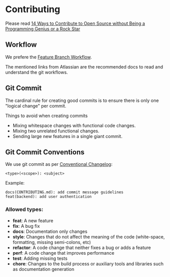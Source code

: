 # Contributing

Please read [14 Ways to Contribute to Open Source without Being a Programming Genius or a Rock Star](https://smartbear.com/blog/14-ways-to-contribute-to-open-source-without-being/)

## Workflow

We prefere the [Feature Branch Workflow](https://www.atlassian.com/git/tutorials/comparing-workflows/feature-branch-workflow).

The mentioned links from Atlassian are the recommended docs to read and
understand the git workflows.

## Git Commit

The cardinal rule for creating good commits is to ensure there is only one
"logical change" per commit.

Things to avoid when creating commits

- Mixing whitespace changes with functional code changes.
- Mixing two unrelated functional changes.
- Sending large new features in a single giant commit.

## Git Commit Conventions

We use git commit as per [Conventional Changelog](https://github.com/ajoslin/conventional-changelog):

```text
<type>(<scope>): <subject>
```

Example:

```text
docs(CONTRIBUTING.md): add commit message guidelines
feat(backend): add user authentication
```

### Allowed types:

- **feat**: A new feature
- **fix**: A bug fix
- **docs**: Documentation only changes
- **style**: Changes that do not affect the meaning of the code (white-space,
  formatting, missing semi-colons, etc)
- **refactor**: A code change that neither fixes a bug or adds a feature
- **perf**: A code change that improves performance
- **test**: Adding missing tests
- **chore**: Changes to the build process or auxiliary tools and libraries such
  as documentation generation

